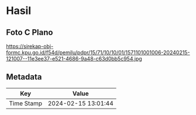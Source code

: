 # Hasil

## Foto C Plano

https://sirekap-obj-formc.kpu.go.id/f54d/pemilu/pdpr/15/71/10/10/01/1571101001006-20240215-121007--11e3ee37-e521-4686-9a48-c63d0bb5c954.jpg


## Metadata

| Key        | Value               |
| ---------- | ------------------- |
| Time Stamp | 2024-02-15 13:01:44 |



